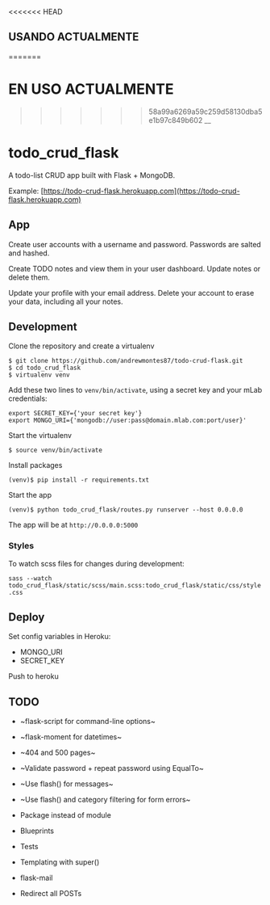 <<<<<<< HEAD
## USANDO ACTUALMENTE
=======
# EN USO ACTUALMENTE
>>>>>>> 58a99a6269a59c259d58130dba5e1b97c849b602
__

# todo_crud_flask

A todo-list CRUD app built with Flask + MongoDB.

Example: [https://todo-crud-flask.herokuapp.com](https://todo-crud-flask.herokuapp.com)

## App

Create user accounts with a username and password. Passwords are salted and hashed.

Create TODO notes and view them in your user dashboard. Update notes or delete them.

Update your profile with your email address. Delete your account to erase your data, including all your notes.


## Development

Clone the repository and create a virtualenv

```
$ git clone https://github.com/andrewmontes87/todo-crud-flask.git
$ cd todo_crud_flask
$ virtualenv venv
```

Add these two lines to `venv/bin/activate`, using a secret key and your mLab credentials:

```
export SECRET_KEY={'your secret key'}
export MONGO_URI={'mongodb://user:pass@domain.mlab.com:port/user}'
```

Start the virtualenv

`$ source venv/bin/activate`

Install packages

`(venv)$ pip install -r requirements.txt`

Start the app

`(venv)$ python todo_crud_flask/routes.py runserver --host 0.0.0.0`

The app will be at `http://0.0.0.0:5000`



### Styles

To watch scss files for changes during development:

`sass --watch todo_crud_flask/static/scss/main.scss:todo_crud_flask/static/css/style.css`


## Deploy

Set config variables in Heroku:
- MONGO_URI
- SECRET_KEY

Push to heroku



## TODO

- ~flask-script for command-line options~
- ~flask-moment for datetimes~
- ~404 and 500 pages~
- ~Validate password + repeat password using EqualTo~
- ~Use flash() for messages~
- ~Use flash() and category filtering for form errors~
- Package instead of module
- Blueprints
- Tests

- Templating with super()
- flask-mail
- Redirect all POSTs











